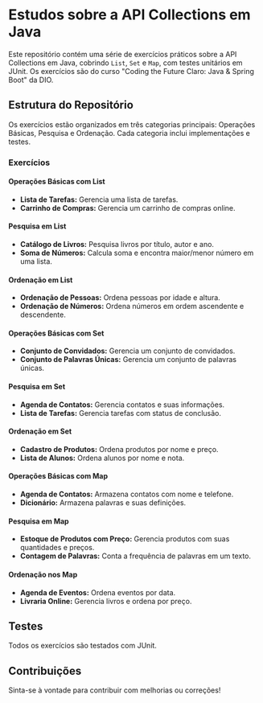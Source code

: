 # Estudos sobre a API Collections em Java

Este repositório contém uma série de exercícios práticos sobre a API Collections em Java, cobrindo `List`, `Set` e `Map`, com testes unitários em JUnit. Os exercícios são do curso "Coding the Future Claro: Java & Spring Boot" da DIO.

## Estrutura do Repositório

Os exercícios estão organizados em três categorias principais: Operações Básicas, Pesquisa e Ordenação. Cada categoria inclui implementações e testes.

### Exercícios

#### Operações Básicas com List
- **Lista de Tarefas:** Gerencia uma lista de tarefas.
- **Carrinho de Compras:** Gerencia um carrinho de compras online.

#### Pesquisa em List
- **Catálogo de Livros:** Pesquisa livros por título, autor e ano.
- **Soma de Números:** Calcula soma e encontra maior/menor número em uma lista.

#### Ordenação em List
- **Ordenação de Pessoas:** Ordena pessoas por idade e altura.
- **Ordenação de Números:** Ordena números em ordem ascendente e descendente.

#### Operações Básicas com Set
- **Conjunto de Convidados:** Gerencia um conjunto de convidados.
- **Conjunto de Palavras Únicas:** Gerencia um conjunto de palavras únicas.

#### Pesquisa em Set
- **Agenda de Contatos:** Gerencia contatos e suas informações.
- **Lista de Tarefas:** Gerencia tarefas com status de conclusão.

#### Ordenação em Set
- **Cadastro de Produtos:** Ordena produtos por nome e preço.
- **Lista de Alunos:** Ordena alunos por nome e nota.

#### Operações Básicas com Map
- **Agenda de Contatos:** Armazena contatos com nome e telefone.
- **Dicionário:** Armazena palavras e suas definições.

#### Pesquisa em Map
- **Estoque de Produtos com Preço:** Gerencia produtos com suas quantidades e preços.
- **Contagem de Palavras:** Conta a frequência de palavras em um texto.

#### Ordenação nos Map
- **Agenda de Eventos:** Ordena eventos por data.
- **Livraria Online:** Gerencia livros e ordena por preço.

## Testes

Todos os exercícios são testados com JUnit.

## Contribuições

Sinta-se à vontade para contribuir com melhorias ou correções!